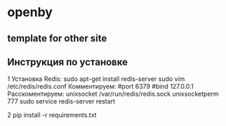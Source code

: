 openby
======

template for other site
-----------------------

Инструкция по установке
-----------------------

1 Установка Redis:
    sudo apt-get install redis-server
    sudo vim /etc/redis/redis.conf
        Комментируем:
            #port 6379
            #bind 127.0.0.1
        Расскоментируем:
            unixsocket /var/run/redis/redis.sock
            unixsocketperm 777
    sudo service redis-server restart

2 pip install -r requirements.txt
